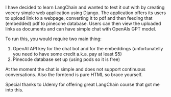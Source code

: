 I have decided to learn LangChain and wanted to test it out with by creating veeery simple web application using Django. 
The application offers its users to upload link to a webpage, converting it to pdf and then feeding that (embedded) pdf to pinecone database.
Users can then view the uploaded links as documents and can have simple chat with OpenAIs GPT model.

To run this, you would require two main thing: 
1. OpenAI API key for the chat bot and for the embeddings (unfortunatelly you need to have some credit a.k.a. pay at least $5)
2. Pinecode database set up (using pods so it is free)

At the moment the chat is simple and does not support continuous conversations. Also the forntend is pure HTML so brace yourself.


Special thanks to Udemy for offering great LangChain course that got me into this.
    
